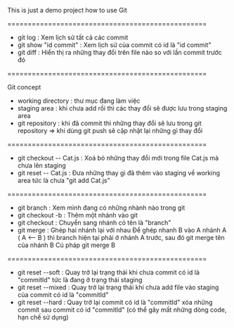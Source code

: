 This is just a demo project how to use Git

=================================================

- git log                 : Xem lịch sử tất cả các commit
- git show "id commit"    : Xem lịch sử của commit có id là "id commit" 
- git diff                : Hiển thị ra những thay đổi trên file nào so với lần commit trước đó

=================================================

Git concept
- working directory        : thư mục đang làm việc
- staging area             : khi chưa add rồi thì các thay đổi sẽ được lưu trong staging area
- git repository           : khi đã commit thì những thay đổi sẽ lưu trong git repository
=> khi dùng git push sẽ cập nhật lại những gì thay đổi

=================================================

- git checkout -- Cat.js            : Xoá bỏ những thay đổi mới trong file Cat.js mà chưa lên staging
- git reset -- Cat.js               : Đưa những thay gì đã thêm vào staging về working area tức là chưa "git add Cat.js"

=================================================
- git branch                          : Xem mình đang có những nhành nào trong git
- git checkout -b <branch>            : Thêm một nhánh vào git
- git checkout <branch>               : Chuyển sang nhánh có tên là "branch"
- git merge                           : Ghép hai nhánh lại với nhau
Để ghép nhanh B vào A nhánh A ( A <-- B ) thì branch hiện tại phải ở nhánh A trước, sau đó git merge tên của nhánh B
Cú pháp git merge B

=================================================

- git reset --soft <commitId>         : Quay trở lại trạng thái khi chưa commit có id là "commitId" tức là đang ở trạng thái staging
- git reset --mixed <commitId>        : Quay trở lại trạng thái khi chưa add file vào staging của commit có id là "commitId"
- git reset --hard <commitId>         : Quay trở lại commit có id là "commitId" xóa những commit sau commit có id "commitId" (có thể gây mất những dòng code, hạn chế sử dụng)
